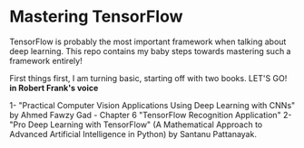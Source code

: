 # Mastering TensorFlow

TensorFlow is probably the most important framework when talking about deep learning. This repo contains my baby steps towards mastering such a framework entirely!

First things first, I am turning basic, starting off with two books. LET'S GO! **in Robert Frank's voice**

1- "Practical  Computer Vision Applications Using Deep Learning with CNNs" by Ahmed Fawzy Gad - Chapter 6 "TensorFlow Recognition Application" 
2- "Pro Deep Learning with TensorFlow" (A Mathematical Approach to Advanced Artificial Intelligence in Python) by Santanu Pattanayak.
